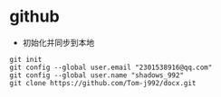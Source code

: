 # github 

+ 初始化并同步到本地

```
git init
git config --global user.email "2301538916@qq.com"
git config --global user.name "shadows_992"
git clone https://github.com/Tom-j992/docx.git
```

